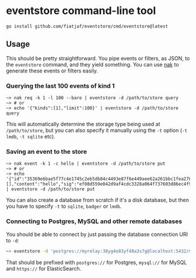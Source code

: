 # eventstore command-line tool

```
go install github.com/fiatjaf/eventstore/cmd/eventstore@latest
```

## Usage

This should be pretty straightforward. You pipe events or filters, as JSON, to the `eventstore` command, and they yield something. You can use [nak](https://github.com/fiatjaf/nak) to generate these events or filters easily.

### Querying the last 100 events of kind 1

```fish
~> nak req -k 1 -l 100 --bare | eventstore -d /path/to/store query
~> # or
~> echo '{"kinds":[1],"limit":100}' | eventstore -d /path/to/store query
```

This will automatically determine the storage type being used at `/path/to/store`, but you can also specify it manually using the `-t` option (`-t lmdb`, `-t sqlite` etc).

### Saving an event to the store

```fish
~> nak event -k 1 -c hello | eventstore -d /path/to/store put
~> # or
~> echo '{"id":"35369e6bae5f77c4e1745c2eb5db84c4493e87f6e449aee62a261bbc1fea2788","pubkey":"79be667ef9dcbbac55a06295ce870b07029bfcdb2dce28d959f2815b16f81798","created_at":1701193836,"kind":1,"tags":[],"content":"hello","sig":"ef08d559e042d9af4cdc3328a064f737603d86ec4f929f193d5a3ce9ea22a3fb8afc1923ee3c3742fd01856065352c5632e91f633528c80e9c5711fa1266824c"}' | eventstore -d /path/to/store put
```

You can also create a database from scratch if it's a disk database, but then you have to specify `-t` to `sqlite`, `badger` or `lmdb`.

### Connecting to Postgres, MySQL and other remote databases

You should be able to connect by just passing the database connection URI to `-d`:

```bash
~> eventstore -d 'postgres://myrelay:38yg4o83yf48a3s7g@localhost:5432/myrelay?sslmode=disable' <query|put|del>
```

That should be prefixed with `postgres://` for Postgres, `mysql://` for MySQL and `https://` for ElasticSearch.
